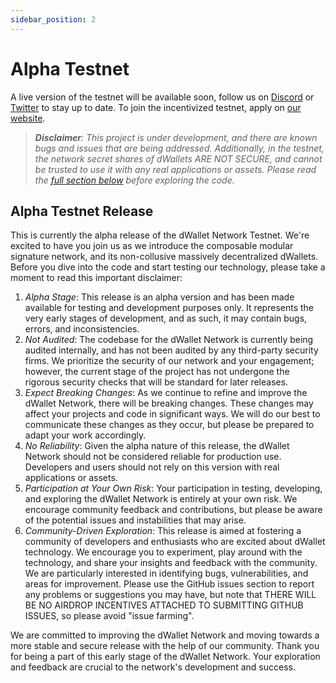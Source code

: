 ```yaml
---
sidebar_position: 2
---
```


# Alpha Testnet

A live version of the testnet will be available soon, follow us on [Discord](https://discord.gg/dWallet)
or [Twitter](https://twitter.com/dWalletNetwork) to stay up to date. To join the incentivized testnet, apply
on [our website](https://dwallet.io).

> _***Disclaimer***: This project is under development, and there are known bugs and issues that are being addressed.
Additionally, in the testnet, the network secret shares of dWallets ARE NOT SECURE, and cannot be trusted to use it with
any real applications or assets. Please read the [full section below](#alpha-testnet-release) before exploring the
code._

## Alpha Testnet Release

This is currently the alpha release of the dWallet Network Testnet. We're excited to have you join us as we introduce
the composable modular signature network, and its non-collusive massively decentralized dWallets. Before you dive into
the code and start testing our technology, please take a moment to read this important disclaimer:

1. _Alpha Stage_: This release is an alpha version and has been made available for testing and development purposes
   only. It represents the very early stages of development, and as such, it may contain bugs, errors, and
   inconsistencies.
2. _Not Audited_: The codebase for the dWallet Network is currently being audited internally, and has not been audited
   by any third-party security firms. We prioritize the security of our network and your engagement; however, the
   current stage of the project has not undergone the rigorous security checks that will be standard for later releases.
3. _Expect Breaking Changes_: As we continue to refine and improve the dWallet Network, there will be breaking changes.
   These changes may affect your projects and code in significant ways. We will do our best to communicate these changes
   as they occur, but please be prepared to adapt your work accordingly.
4. _No Reliability_: Given the alpha nature of this release, the dWallet Network should not be considered reliable for
   production use. Developers and users should not rely on this version with real applications or assets.
5. _Participation at Your Own Risk_: Your participation in testing, developing, and exploring the dWallet Network is
   entirely at your own risk. We encourage community feedback and contributions, but please be aware of the potential
   issues and instabilities that may arise.
6. _Community-Driven Exploration_: This release is aimed at fostering a community of developers and enthusiasts who are
   excited about dWallet technology. We encourage you to experiment, play around with the technology, and share your
   insights and feedback with the community. We are particularly interested in identifying bugs, vulnerabilities, and
   areas for improvement. Please use the GitHub issues section to report any problems or suggestions you may have, but
   note that THERE WILL BE NO AIRDROP INCENTIVES ATTACHED TO SUBMITTING GITHUB ISSUES, so please avoid "issue farming".

We are committed to improving the dWallet Network and moving towards a more stable and secure release with the help of
our community. Thank you for being a part of this early stage of the dWallet Network. Your exploration and feedback are
crucial to the network's development and success.
